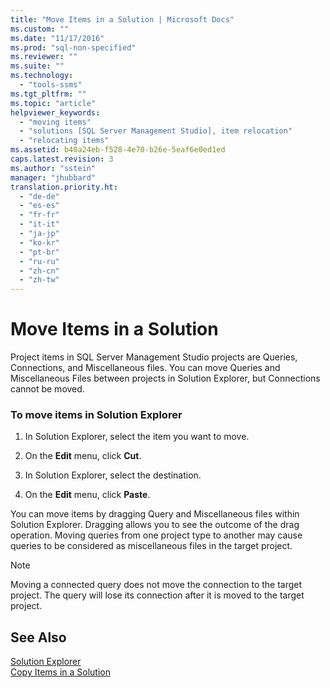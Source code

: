 ```yaml
---
title: "Move Items in a Solution | Microsoft Docs"
ms.custom: ""
ms.date: "11/17/2016"
ms.prod: "sql-non-specified"
ms.reviewer: ""
ms.suite: ""
ms.technology: 
  - "tools-ssms"
ms.tgt_pltfrm: ""
ms.topic: "article"
helpviewer_keywords: 
  - "moving items"
  - "solutions [SQL Server Management Studio], item relocation"
  - "relocating items"
ms.assetid: b40a24eb-f528-4e70-b26e-5eaf6e0ed1ed
caps.latest.revision: 3
ms.author: "sstein"
manager: "jhubbard"
translation.priority.ht: 
  - "de-de"
  - "es-es"
  - "fr-fr"
  - "it-it"
  - "ja-jp"
  - "ko-kr"
  - "pt-br"
  - "ru-ru"
  - "zh-cn"
  - "zh-tw"
---
```

# Move Items in a Solution
Project items in SQL Server Management Studio projects are Queries, Connections, and Miscellaneous files. You can move Queries and Miscellaneous Files between projects in Solution Explorer, but Connections cannot be moved.  
  
### To move items in Solution Explorer  
  
1.  In Solution Explorer, select the item you want to move.  
  
2.  On the **Edit** menu, click **Cut**.  
  
3.  In Solution Explorer, select the destination.  
  
4.  On the **Edit** menu, click **Paste**.  
  
You can move items by dragging Query and Miscellaneous files within Solution Explorer. Dragging allows you to see the outcome of the drag operation. Moving queries from one project type to another may cause queries to be considered as miscellaneous files in the target project.  
  
> [!NOTE]  
> Moving a connected query does not move the connection to the target project. The query will lose its connection after it is moved to the target project.  
  
## See Also  
[Solution Explorer](../ssms/solution-explorer.md)  
[Copy Items in a Solution](../ssms/copy-items-in-a-solution.md)  
  
